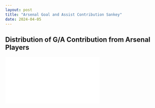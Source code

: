 ```yaml
---
layout: post
title: "Arsenal Goal and Assist Contribution Sankey"
date: 2024-04-05
---
```


<script src="https://code.jquery.com/jquery-3.3.1.min.js"></script>

## Distribution of G/A Contribution from Arsenal Players

<script type="text/javascript">
$(document).ready(function(e) {
    $('#header').load('html/test_sankey.html',function(){alert('loaded')});
});
</script>

<iframe id="igraph" scrolling="no" style="border:none" seamless="seamless" src="html/test_sankey.html"></iframe>
